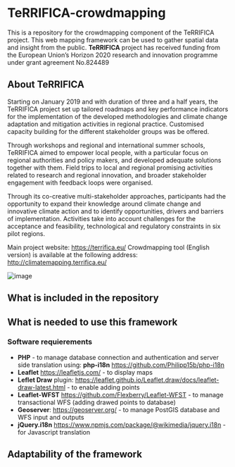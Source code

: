 # TeRRIFICA-crowdmapping
This is a repository for the crowdmapping component of the TeRRIFICA project. This web mapping framework can be used to gather spatial data and insight from the public.
**TeRRIFICA** project has received funding from the European Union’s Horizon 2020 research and innovation programme under grant agreement No.824489

## About TeRRIFICA

Starting on January 2019 and with duration of three and a half years, the TeRRIFICA project set up tailored roadmaps and key performance indicators for the implementation of the developed methodologies and climate change adaptation and mitigation activities in regional practice. Customised capacity building for the different stakeholder groups was be offered.

Through workshops and regional and international summer schools, TeRRIFICA aimed to empower local people, with a particular focus on regional authorities and policy makers, and developed adequate solutions together with them. Field trips to local and regional promising activities related to research and regional innovation, and broader stakeholder engagement with feedback loops were organised.

Through its co-creative multi-stakeholder approaches, participants had the opportunity to expand their knowledge around climate change and innovative climate action and to identify opportunities, drivers and barriers of implementation. Activities take into account challenges for the acceptance and feasibility, technological and regulatory constraints in six pilot regions.

Main project website: https://terrifica.eu/
Crowdmapping tool (English version) is available at the following address: http://climatemapping.terrifica.eu/

![image](https://user-images.githubusercontent.com/10100274/171247090-f85bb75e-c27f-431b-9b61-e7130e74506a.png)


## What is included in the repository

## What is needed to use this framework

### Software requierements

- **PHP** - to manage database connection and authentication and server side translation using: **php-i18n** https://github.com/Philipp15b/php-i18n
- **Leaflet** https://leafletjs.com/  - to display maps
- **Leflet Draw** plugin: https://leaflet.github.io/Leaflet.draw/docs/leaflet-draw-latest.html - to enable adding points
- **Leaflet-WFST** https://github.com/Flexberry/Leaflet-WFST - to manage transactional WFS (adding drawed points to database)
- **Geoserver**: https://geoserver.org/ - to manage PostGIS database and WFS input and outputs
- **jQuery.i18n** https://www.npmjs.com/package/@wikimedia/jquery.i18n - for Javascript translation


## Adaptability of the framework



